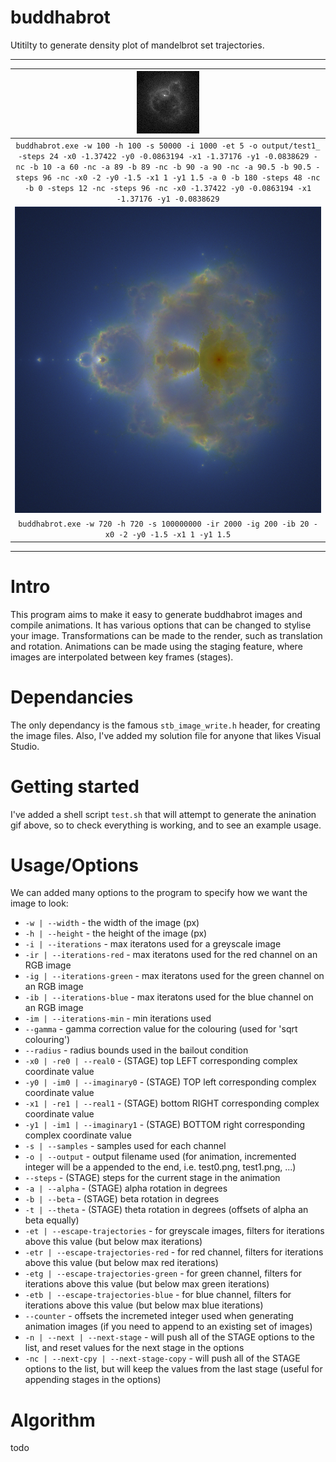 # buddhabrot
Utitilty to generate density plot of mandelbrot set trajectories.

-----

|![](https://github.com/mallocc/buddhabrot/blob/main/tour_demo.gif)|
|:--:|
|`buddhabrot.exe -w 100 -h 100 -s 50000 -i 1000 -et 5 -o output/test1_ -steps 24 -x0 -1.37422 -y0 -0.0863194 -x1 -1.37176 -y1 -0.0838629 -nc -b 10 -a 60 -nc -a 89 -b 89 -nc -b 90 -a 90 -nc -a 90.5 -b 90.5 -steps 96 -nc -x0 -2 -y0 -1.5 -x1 1 -y1 1.5 -a 0 -b 180 -steps 48 -nc -b 0 -steps 12 -nc -steps 96 -nc -x0 -1.37422 -y0 -0.0863194 -x1 -1.37176 -y1 -0.0838629`|
|![](https://github.com/mallocc/buddhabrot/blob/main/nebula_demo.png)|
|`buddhabrot.exe -w 720 -h 720 -s 100000000 -ir 2000 -ig 200 -ib 20 -x0 -2 -y0 -1.5 -x1 1 -y1 1.5`|

-----

# Intro
This program aims to make it easy to generate buddhabrot images and compile animations. It has various options that can be changed to stylise your image. Transformations can be made to the render, such as translation and rotation. Animations can be made using the staging feature, where images are interpolated between key frames (stages).

# Dependancies
The only dependancy is the famous `stb_image_write.h` header, for creating the image files. Also, I've added my solution file for anyone that likes Visual Studio.

# Getting started
I've added a shell script `test.sh` that will attempt to generate the anination gif above, so to check everything is working, and to see an example usage.

# Usage/Options

We can added many options to the program to specify how we want the image to look:

 - `-w | --width` - the width of the image (px)
 - `-h | --height` - the height of the image (px)
 - `-i | --iterations` - max iteratons used for a greyscale image
 - `-ir | --iterations-red` - max iteratons used for the red channel on an RGB image
 - `-ig | --iterations-green` - max iteratons used for the green channel on an RGB image
 - `-ib | --iterations-blue` - max iteratons used for the blue channel on an RGB image
 - `-im | --iterations-min` - min iterations used
 - `--gamma` - gamma correction value for the colouring (used for 'sqrt colouring')
 - `--radius` - radius bounds used in the bailout condition
 - `-x0 | -re0 | --real0` - (STAGE) top LEFT corresponding complex coordinate value
 - `-y0 | -im0 | --imaginary0` - (STAGE) TOP left corresponding complex coordinate value
 - `-x1 | -re1 | --real1` - (STAGE) bottom RIGHT corresponding complex coordinate value
 - `-y1 | -im1 | --imaginary1` - (STAGE) BOTTOM right corresponding complex coordinate value
 - `-s | --samples` - samples used for each channel
 - `-o | --output` - output filename used (for animation, incremented integer will be a appended to the end, i.e. test0.png, test1.png, ...)
 - `--steps` - (STAGE) steps for the current stage in the animation
 - `-a | --alpha` - (STAGE) alpha rotation in degrees
 - `-b | --beta` - (STAGE) beta rotation in degrees
 - `-t | --theta` - (STAGE) theta rotation in degrees (offsets of alpha an beta equally)
 - `-et | --escape-trajectories` - for greyscale images, filters for iterations above this value (but below max iterations)
 - `-etr | --escape-trajectories-red` - for red channel, filters for iterations above this value (but below max red iterations)
 - `-etg | --escape-trajectories-green` - for green channel, filters for iterations above this value (but below max green iterations)
 - `-etb | --escape-trajectories-blue` - for blue channel, filters for iterations above this value (but below max blue iterations)
 - `--counter` - offsets the incremeted integer used when generating animation images (if you need to append to an existing set of images)
 - `-n | --next | --next-stage` - will push all of the STAGE options to the list, and reset values for the next stage in the options
 - `-nc | --next-cpy | --next-stage-copy` - will push all of the STAGE options to the list, but will keep the values from the last stage (useful for appending stages in the options)
 
 # Algorithm
 
 todo
 
 
